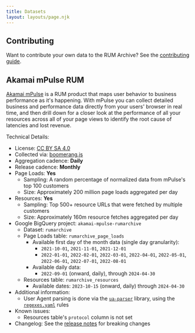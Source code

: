 ```yaml
---
title: Datasets
layout: layouts/page.njk
---
```


## Contributing

Want to contribute your own data to the RUM Archive?  See the [contributing guide](/contribute).

## Akamai mPulse RUM

[Akamai mPulse](https://www.akamai.com/products/mpulse-real-user-monitoring) is a RUM product that maps user behavior
to business performance as it's happening. With mPulse you can collect detailed business and performance data directly
from your users' browser in real time, and then drill down for a closer look at the performance of all your resources
across all of your page views to identify the root cause of latencies and lost revenue.

Technical Details:

* License: [CC BY SA 4.0](http://creativecommons.org/licenses/by-sa/4.0/)
* Collected via: [boomerang.js](https://github.com/akamai/boomerang)
* Aggregation cadence: **Daily**
* Release cadence: **Monthly**
* Page Loads: **Yes**
  * Sampling: A random percentage of normalized data from mPulse's top 100 customers
  * Size: Approximately 200 million page loads aggregated per day
* Resources: **Yes**
  * Sampling: Top 500+ resource URLs that were fetched by multiple customers
  * Size: Approximately 160m resource fetches aggregated per day
* Google BigQuery project: `akamai-mpulse-rumarchive`
  * Dataset: `rumarchive`
  * Page Loads table: `rumarchive_page_loads`
    * Available first day of the month data (single day granularity):
      * `2021-10-01`, `2021-11-01`, `2021-12-01`
      * `2022-01-01`, `2022-02-01`, `2022-03-01`, `2022-04-01`, `2022-05-01`, `2022-06-01`, `2022-07-01`, `2022-08-01`
    * Available daily data:
      * `2022-09-01` (onward, daily), through `2024-04-30`
  * Resources table: `rumarchive_resources`
    * Available dates: `2023-10-15` (onward, daily) through `2024-04-30`
* Additional information:
  * User Agent parsing is done via the [`ua-parser`](https://github.com/ua-parser/) library, using the [`regexes.yaml`](https://github.com/ua-parser/uap-core/blob/master/regexes.yaml) rules
* Known issues:
  * Resources table's `protocol` column is not set
* Changelog: See the [release notes](/docs/release-notes/) for breaking changes